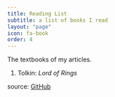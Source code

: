 ```yaml
---
title: Reading List
subtitle: a list of books I read
layout: "page"
icon: fa-book
order: 4
---
```


The textbooks of my articles.

1. Tolkin: *Lord of Rings*

source: [GitHub]("https://github.com/chenghaoding90/chenghaoding90.github.io")
